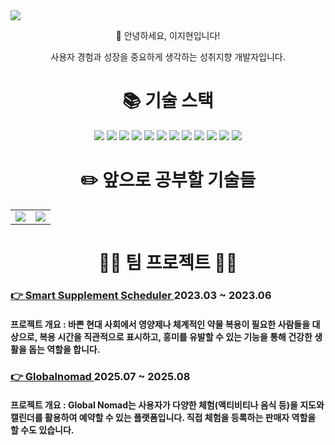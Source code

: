 <img src="https://capsule-render.vercel.app/api?type=waving&color=FFFF99&height=200&section=header&text=two678&fontSize=90" />

<div align="center">
  <p>👋 안녕하세요, 이지현입니다!</p>
  <p>사용자 경험과 성장을 중요하게 생각하는 성취지향 개발자입니다.</p>
</div>

<div align="center"><h1>📚 기술 스택</h1></div>
<div align="center">
  <img src="https://img.shields.io/badge/html5-E34F26?style=for-the-badge&logo=html5&logoColor=white">
  <img src="https://img.shields.io/badge/css-663399?style=for-the-badge&logo=css&logoColor=white">
  <img src="https://img.shields.io/badge/javascript-F7DF1E?style=for-the-badge&logo=javascript&logoColor=white">
  <img src="https://img.shields.io/badge/typescript-3178C6?style=for-the-badge&logo=typescript&logoColor=white">
  <img src="https://img.shields.io/badge/react.js-61DAFB?style=for-the-badge&logo=react&logoColor=white">
  <img src="https://img.shields.io/badge/next.js-000000?style=for-the-badge&logo=nextdotjs&logoColor=white">
  <img src="https://img.shields.io/badge/cssmodules-000000?style=for-the-badge&logo=cssmodules&logoColor=white">   
  <img src="https://img.shields.io/badge/tailwindcss-06B6D4?style=for-the-badge&logo=tailwindcss&logoColor=white">
  <img src="https://img.shields.io/badge/styledcomponents-DB7093?style=for-the-badge&logo=styledcomponents&logoColor=white">
  <img src="https://img.shields.io/badge/emotion-FE5196?style=for-the-badge&logo=emotion&logoColor=white">
  <img src="https://img.shields.io/badge/Zustand-88171A?style=for-the-badge&logo=Zustand&logoColor=white">
  <img src="https://img.shields.io/badge/vite-646CFF?style=for-the-badge&logo=vite&logoColor=white">

</div>

<div align="center"><h1>✏️ 앞으로 공부할 기술들</h1></div>
<div align="center">
</div>

<table>
  <tr>
    <td valign="top"><img src="https://github-readme-stats.vercel.app/api?username=two678&show_icons=true&theme=tokyonight"/></td>
    <td valign="top"><img src="https://github-readme-stats.vercel.app/api/top-langs/?username=two678&layout=compact&theme=dracula"/></td>
  </tr>
</table>

<div align="center">
  <h1>🏃‍♀️ 팀 프로젝트 🏃‍♀️</h1>
</div>

<div>
   <h3>
     <a href="https://github.com/PJ-TEAM-Vitamin/Smart_supplement_scheduler_pj?tab=readme-ov-file">
      👉 Smart Supplement Scheduler
     </a> 
     2023.03 ~ 2023.06
  </h3>
  <h4> 프로젝트 개요 : 바쁜 현대 사회에서 영양제나 체계적인 약물 복용이 필요한 사람들을 대상으로, 복용 시간을 직관적으로 표시하고, 흥미를 유발할 수 있는 기능을 통해 건강한 생활을 돕는 역할을 합니다.</h4>
</div>

<div>
   <h3>
     <a href="https://github.com/PJ-TEAM-Vitamin/Smart_supplement_scheduler_pj?tab=readme-ov-file">
      👉 Globalnomad
     </a> 
     2025.07 ~ 2025.08
  </h3>
  <h4> 
    프로젝트 개요 : Global Nomad는 사용자가 다양한 체험(액티비티나 음식 등)을 지도와 캘린더를 활용하여 예약할 수 있는 플랫폼입니다. 직접 체험을 등록하는 판매자 역할을 할 수도 있습니다.
  </h4>
</div>

